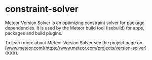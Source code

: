 # constraint-solver

Meteor Version Solver is an optimizing constraint solver for package
dependencies. It is used by the Meteor build tool (Isobuild) for apps,
packages and build plugins.

To learn more about Meteor Version Solver see the project page on
[www.meteor.com](https://www.meteor.com/projects/version-solver) (XXX).

